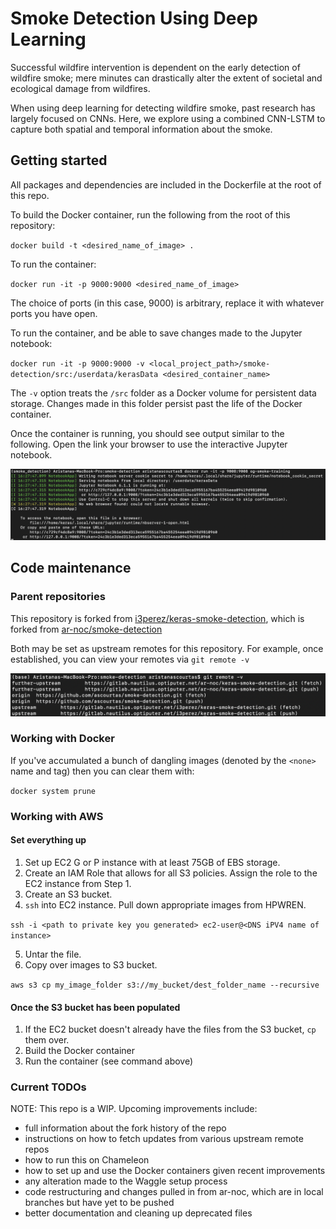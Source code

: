 # Smoke Detection Using Deep Learning
Successful wildfire intervention is dependent on the early detection of wildfire smoke; 
mere minutes can drastically alter the extent of societal and ecological damage from 
wildfires. 

When using deep learning for detecting wildfire smoke, past research has largely focused on CNNs. 
Here, we explore using a combined CNN-LSTM to capture both spatial and temporal information
about the smoke.

## Getting started
All packages and dependencies are included in the Dockerfile at the root of this repo. 

To build the Docker container, run the following from the root of this repository:

`docker build -t <desired_name_of_image> . `

To run the container:

`docker run -it -p 9000:9000 <desired_name_of_image>`

The choice of ports (in this case, 9000) is arbitrary, replace it with whatever ports you have 
open.

To run the container, and be able to save changes made to the Jupyter notebook:

`docker run -it -p 9000:9000 -v <local_project_path>/smoke-detection/src:/userdata/kerasData <desired_container_name>`

The `-v` option treats the `/src` folder as a Docker volume for persistent data storage. Changes made in this folder 
persist past the life of the Docker container.

Once the container is running, you should see output similar to the following. Open the link 
your browser to use the interactive Jupyter notebook.

![output of running Docker container](/docs/images/jupyter_output.png "output of running Docker container")

## Code maintenance
### Parent repositories

This repository is forked from [i3perez/keras-smoke-detection](https://gitlab.nautilus.optiputer.net/i3perez/keras-smoke-detection/-/tree/master), 
which is forked from [ar-noc/smoke-detection](https://gitlab.nautilus.optiputer.net/ar-noc/keras-smoke-detection/-/tree/670a1c6c2feb4e9f08acf42a6bbd35e2b9190b35) 

Both may be set as upstream remotes for this repository. For example, once established, you can view your 
remotes via `git remote -v`

![output of git remote -v](/docs/images/remote_list.png "output of git remote -v")

### Working with Docker

If you've accumulated a bunch of dangling images (denoted by the `<none>` name and tag) then you can clear them with:

`docker system prune`

### Working with AWS
#### Set everything up
1. Set up EC2 G or P instance with at least 75GB of EBS storage.
2. Create an IAM Role that allows for all S3 policies. Assign the role to the EC2 instance from Step 1.
3. Create an S3 bucket. 
4. `ssh` into EC2 instance. Pull down appropriate images from HPWREN. 

`ssh -i <path to private key you generated> ec2-user@<DNS iPV4 name of instance>`

5. Untar the file.
6. Copy over images to S3 bucket.

`aws s3 cp my_image_folder s3://my_bucket/dest_folder_name --recursive`

#### Once the S3 bucket has been populated
1. If the EC2 bucket doesn't already have the files from the S3 bucket, `cp` them over.
2. Build the Docker container
3. Run the container (see command above)



### Current TODOs
NOTE: This repo is a WIP.
Upcoming improvements include:
- full information about the fork history of the repo
- instructions on how to fetch updates from various upstream remote repos
- how to run this on Chameleon
- how to set up and use the Docker containers given recent improvements
- any alteration made to the Waggle setup process
- code restructuring and changes pulled in from ar-noc, which are in local branches but have yet to be pushed
- better documentation and cleaning up deprecated files
